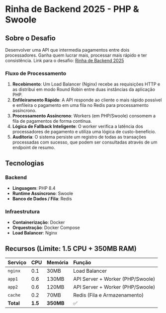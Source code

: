 # Rinha de Backend 2025 - PHP & Swoole

## Sobre o Desafio

Desenvolver uma API que intermedia pagamentos entre dois processadores. Ganha quem lucrar mais, processar mais rápido e ter consistência. Link para o desafio: [Rinha de Backend 2025](https://github.com/zanfranceschi/rinha-de-backend-2025)

### Fluxo de Processamento

1.  **Recebimento**: Um Load Balancer (Nginx) recebe as requisições HTTP e as distribui em modo Round Robin entre duas instâncias da aplicação PHP.
2.  **Enfileiramento Rápido**: A API responde ao cliente o mais rápido possível e enfileira o pagamento em uma fila no Redis para processamento assíncrono.
3.  **Processamento Assíncrono**: Workers (em PHP/Swoole) consomem a fila de pagamentos de forma contínua.
4.  **Lógica de Fallback Inteligente**: O worker verifica a latência dos processadores de pagamento e utiliza uma lógica de custo-benefício.
5.  **Auditoria**: O sistema persiste um registro de todas as transações processadas com sucesso, que podem ser consultadas através de um endpoint de resumo.

## Tecnologias

### Backend

-   **Linguagem**: PHP 8.4
-   **Runtime Assíncrono**: Swoole
-   **Banco de Dados / Fila**: Redis

### Infraestrutura

-   **Containerização**: Docker
-   **Orquestração**: Docker Compose
-   **Load Balancer**: Nginx

## Recursos (Limite: 1.5 CPU + 350MB RAM)

| Serviço | CPU   | Memória   | Função                               |
| :------ | :---- |:----------| :----------------------------------- |
| `nginx` | 0.1   | 30MB      | Load Balancer                        |
| `app1`  | 0.6   | 130MB     | API Server + Worker (PHP/Swoole)     |
| `app2`  | 0.6   | 120MB     | API Server + Worker (PHP/Swoole)     |
| `cache` | 0.2   | 70MB      | Redis (Fila e Armazenamento)         |
| **Total** | **1.5** | **350MB** | ✅                                   |
